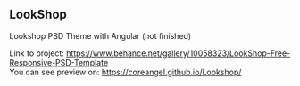 ## LookShop

Lookshop PSD Theme with Angular (not finished)

Link to project: https://www.behance.net/gallery/10058323/LookShop-Free-Responsive-PSD-Template <br>
You can see preview on: https://coreangel.github.io/Lookshop/
